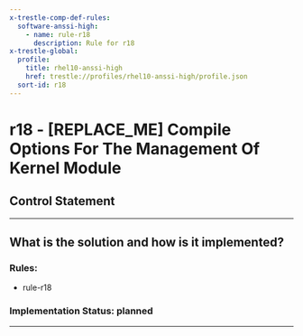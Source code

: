 ```yaml
---
x-trestle-comp-def-rules:
  software-anssi-high:
    - name: rule-r18
      description: Rule for r18
x-trestle-global:
  profile:
    title: rhel10-anssi-high
    href: trestle://profiles/rhel10-anssi-high/profile.json
  sort-id: r18
---
```


# r18 - \[REPLACE_ME\] Compile Options For The Management Of Kernel Module

## Control Statement

______________________________________________________________________

## What is the solution and how is it implemented?

<!-- For implementation status enter one of: implemented, partial, planned, alternative, not-applicable -->

<!-- Note that the list of rules under ### Rules: is read-only and changes will not be captured after assembly to JSON -->

<!-- Add control implementation description here for control: r18 -->

### Rules:

  - rule-r18

### Implementation Status: planned

______________________________________________________________________
